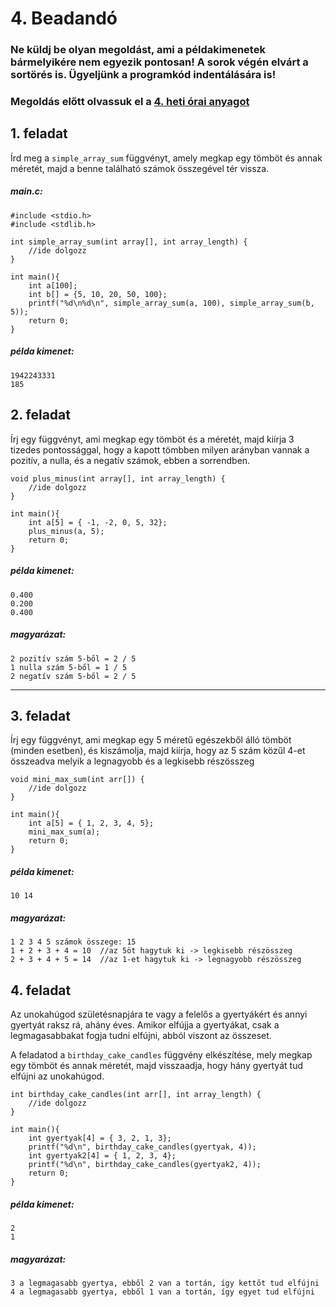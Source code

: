 # 4. Beadandó

### Ne küldj be olyan megoldást, ami a példakimenetek bármelyikére nem egyezik pontosan! A sorok végén elvárt a sortörés is. Ügyeljünk a programkód indentálására is!

### Megoldás előtt olvassuk el a [4. heti órai anyagot](https://github.com/VGeorgee/Prog1/tree/master/orai-anyag/4.%20het) 

## 1. feladat
Írd meg a `simple_array_sum` függvényt, amely megkap egy tömböt és annak méretét, majd
a benne található számok összegével tér vissza.
##### main.c:
```
#include <stdio.h>
#include <stdlib.h>

int simple_array_sum(int array[], int array_length) {
    //ide dolgozz
}

int main(){
    int a[100];
    int b[] = {5, 10, 20, 50, 100};
    printf("%d\n%d\n", simple_array_sum(a, 100), simple_array_sum(b, 5));
    return 0;
}
```

##### példa kimenet:
```
1942243331
185
```

## 2. feladat 

Írj egy függvényt, ami megkap egy tömböt és a méretét, majd kiírja 3 tizedes pontossággal, hogy
a kapott tömbben milyen arányban vannak a pozitív, a nulla, és a negatív számok,
ebben a sorrendben.


```
void plus_minus(int array[], int array_length) {
    //ide dolgozz
}

int main(){
    int a[5] = { -1, -2, 0, 5, 32};
    plus_minus(a, 5);
    return 0;
}
```

##### példa kimenet:
```
0.400
0.200
0.400
```

##### magyarázat:
```
2 pozitív szám 5-ből = 2 / 5
1 nulla szám 5-ből = 1 / 5
2 negatív szám 5-ből = 2 / 5
```

---

## 3. feladat
Írj egy függvényt, ami megkap egy 5 méretű egészekből álló tömböt (minden esetben),
és kiszámolja, majd kiírja, hogy az 5 szám közűl 4-et összeadva melyik a
 legnagyobb és a legkisebb részösszeg

```
void mini_max_sum(int arr[]) {
    //ide dolgozz
}

int main(){
    int a[5] = { 1, 2, 3, 4, 5};
    mini_max_sum(a);
    return 0;
}
```

##### példa kimenet:
```
10 14
```

##### magyarázat:
```
1 2 3 4 5 számok összege: 15
1 + 2 + 3 + 4 = 10  //az 5öt hagytuk ki -> legkisebb részösszeg
2 + 3 + 4 + 5 = 14  //az 1-et hagytuk ki -> legnagyobb részösszeg
```


## 4. feladat

Az unokahúgod születésnapjára te vagy a felelős a gyertyákért és annyi gyertyát raksz rá, ahány éves.
Amikor elfújja a gyertyákat, csak a legmagasabbakat fogja tudni elfújni, abból viszont az összeset.

A feladatod a `birthday_cake_candles` függvény elkészítése, mely megkap egy tömböt és annak méretét,
majd visszaadja, hogy hány gyertyát tud elfújni az unokahúgod.

```
int birthday_cake_candles(int arr[], int array_length) {
    //ide dolgozz
}

int main(){
    int gyertyak[4] = { 3, 2, 1, 3};
    printf("%d\n", birthday_cake_candles(gyertyak, 4));
    int gyertyak2[4] = { 1, 2, 3, 4};
    printf("%d\n", birthday_cake_candles(gyertyak2, 4));
    return 0;
}
```

##### példa kimenet:
```
2
1
```

##### magyarázat:
```
3 a legmagasabb gyertya, ebből 2 van a tortán, így kettőt tud elfújni
4 a legmagasabb gyertya, ebből 1 van a tortán, így egyet tud elfújni
```

